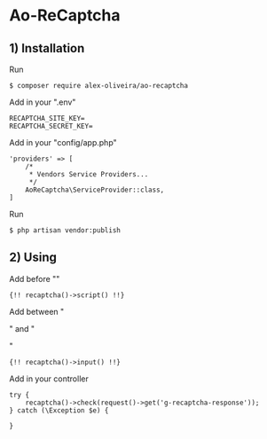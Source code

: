 # Ao-ReCaptcha

## 1) Installation

Run
````
$ composer require alex-oliveira/ao-recaptcha
````

Add in your ".env"
````
RECAPTCHA_SITE_KEY=
RECAPTCHA_SECRET_KEY=
````

Add in your "config/app.php"
````
'providers' => [
    /*
     * Vendors Service Providers...
     */
    AoReCaptcha\ServiceProvider::class,
]
````

Run
````
$ php artisan vendor:publish
````

## 2) Using

Add before "</head>"
````
{!! recaptcha()->script() !!}
````

Add between "<form>" and "</form>"
````
{!! recaptcha()->input() !!}
````

Add in your controller
````
try {
    recaptcha()->check(request()->get('g-recaptcha-response'));
} catch (\Exception $e) {
    
}
````